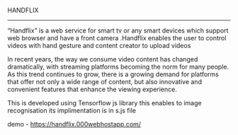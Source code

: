 HANDFLIX
_________

“Handflix” is a web service for smart tv or any smart devices which support web browser and have a front camera .Handflix enables the user to control videos with hand gesture and content creator to upload videos

In recent years, the way we consume video content has changed dramatically, with streaming platforms becoming the norm for many people. As this trend continues to grow, there is a growing demand for platforms that offer not only a wide range of content, but also innovative and convenient features that enhance the viewing experience.

This is developed using Tensorflow js library this enables to image recognisation its implimentation is in
s.js file

demo - https://handflix.000webhostapp.com/